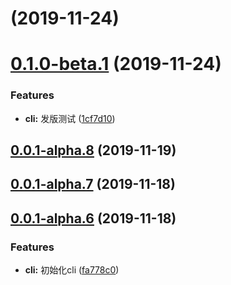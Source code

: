 # [](https://github.com/tutuxxx/public-project-best-practices/compare/v0.1.0-beta.1...v) (2019-11-24)



# [0.1.0-beta.1](https://github.com/tutuxxx/public-project-best-practices/compare/v0.0.1-alpha.8...v0.1.0-beta.1) (2019-11-24)


### Features

* **cli:** 发版测试 ([1cf7d10](https://github.com/tutuxxx/public-project-best-practices/commit/1cf7d10f4d9bf19e7d172b5b430dbb5259c7eb27))



## [0.0.1-alpha.8](https://github.com/tutuxxx/public-project-best-practices/compare/v0.0.1-alpha.7...v0.0.1-alpha.8) (2019-11-19)



## [0.0.1-alpha.7](https://github.com/tutuxxx/public-project-best-practices/compare/v0.0.1-alpha.6...v0.0.1-alpha.7) (2019-11-18)



## [0.0.1-alpha.6](https://github.com/tutuxxx/public-project-best-practices/compare/fa778c019a42bad5c353ad95076ba93553a73ffb...v0.0.1-alpha.6) (2019-11-18)


### Features

* **cli:** 初始化cli ([fa778c0](https://github.com/tutuxxx/public-project-best-practices/commit/fa778c019a42bad5c353ad95076ba93553a73ffb))




